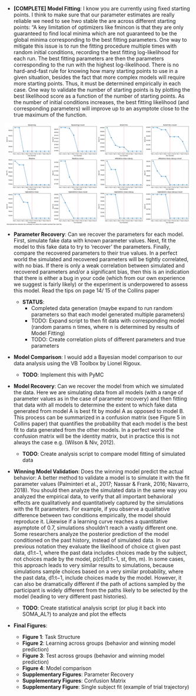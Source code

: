 - **[COMPLETE] Model Fitting**: I know you are currently using fixed starting points. I think to make sure that our parameter estimates are really reliable we need to see hwo stable the are across different starting points: “A key limitation of optimizers like fmincon is that they are only guaranteed to find local minima which are not guaranteed to be the global minima corresponding to the best fitting parameters. One way to mitigate this issue is to run the fitting procedure multiple times with random initial conditions, recording the best fitting log-likelihood for each run. The best fitting parameters are then the parameters corresponding to the run with the highest log-likelihood. There is no hard-and-fast rule for knowing how many starting points to use in a given situation, besides the fact that more complex models will require more starting points. Thus, it must be determined empirically in each case. One way to validate the number of starting points is by plotting the best likelihood score as a function of the number of starting points. As the number of initial conditions increases, the best fitting likelihood (and corresponding parameters) will improve up to an asymptote close to the true maximum of the function.

![alt text](.\SOMA_RL\model%20results\Standard%20Models%20+%20Novel%20for%2010%20Runs\full_fit_data.png)

- **Parameter Recovery**: Can we recover the parameters for each model. First, simulate fake data with known parameter values. Next, fit the model to this fake data to try to ‘recover’ the parameters. Finally, compare the recovered parameters to their true values. In a perfect world the simulated and recovered parameters will be tightly correlated, with no bias. If there is only a weak correlation between simulated and recovered parameters and/or a significant bias, then this is an indication that there is either a bug in your code (which from our own experience we suggest is fairly likely) or the experiment is underpowered to assess this model. Read the tips on page 14/ 15 of the Collins paper
    - **STATUS**:
        - Completed data generation (maybe expand to run random parameters so that each model generated multiple parameters)
        - TODO: Expand script to then fit data with corresponding model (random params n times, where n is determined by results of Model Fitting)
        - TODO: Create correlation plots of different parameters and true parameters 

- **Model Comparison**: I would add a Bayesian model comparison to our data analysis using the VB Toolbox by Lionel Rigoux.
    - **TODO**: Implement this with PyMC

- **Model Recovery**: Can we recover the model from which we simulated the data. Here we are simulating data from all models (with a range of parameter values as in the case of parameter recovery) and then fitting that data with all models to determine the extent to which fake data generated from model A is best fit by model A as opposed to model B. This process can be summarized in a confusion matrix (see Figure 5 in Collins paper) that quantifies the probability that each model is the best fit to data generated from the other models. In a perfect world the confusion matrix will be the identity matrix, but in practice this is not always the case e.g. (Wilson & Niv, 2012).
    - **TODO**: Create analysis script to compare model fitting of simulated data

- **Winning Model Validation**: Does the winning model predict the actual behavior: A better method to validate a model is to simulate it with the fit parameter values (Palminteri et al., 2017; Nassar & Frank, 2016; Navarro, 2018). You should then analyze the simulated data in the same way you analyzed the empirical data, to verify that all important behavioral effects are qualitatively and quantitatively captured by the simulations with the fit parameters. For example, if you observe a qualitative difference between two conditions empirically, the model should reproduce it. Likewise if a learning curve reaches a quantitative asymptote of 0.7, simulations shouldn’t reach a vastly different one. Some researchers analyze the posterior prediction of the model conditioned on the past history, instead of simulated data. In our previous notation they evaluate the likelihood of choice ct given past data, d1:t−1, where the past data includes choices made by the subject, not choices made by the model, p(ct|d1:t−1, st, θm, m). In some cases, this approach leads to very similar results to simulations, because simulations sample choices based on a very similar probability, where the past data, d1:t−1, include choices made by the model. However, it can also be dramatically different if the path of actions sampled by the participant is widely different from the paths likely to be selected by the model (leading to very different past histories).
    - **TODO**: Create statistical analysis script (or plug it back into SOMA_AL?) to analyze and plot the effects

- **Final Figures**: 
    - **Figure 1**: Task Structure
    - **Figure 2**: Learning across groups (behavior and winning model prediction)
    - **Figure 3**: Test across groups (behavior and winning model prediction)
    - **Figure 4**: Model comparison
    - **Supplementary Figures**: Parameter Recovery
    - **Supplementary Figures**: Confusion Matrix
    - **Supplementary Figure**: Single subject fit (example of trial trajectory)